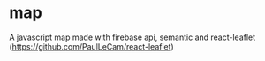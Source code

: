 # map
A javascript map made with firebase api, semantic and react-leaflet (https://github.com/PaulLeCam/react-leaflet)
